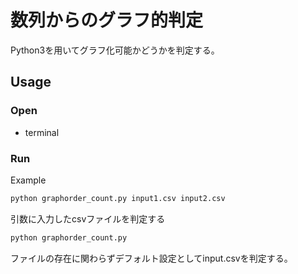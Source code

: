 # 数列からのグラフ的判定
Python3を用いてグラフ化可能かどうかを判定する。

## Usage

### Open
- terminal

### Run
Example
```sh
python graphorder_count.py input1.csv input2.csv
```
引数に入力したcsvファイルを判定する

```sh
python graphorder_count.py
```
ファイルの存在に関わらずデフォルト設定としてinput.csvを判定する。